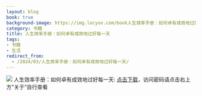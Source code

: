 ```yaml
---
layout: blog
book: true
background-image: https://img.locyoo.com/book人生效率手册：如何卓有成效地过好每一天.jpg
category: 书籍
title: 人生效率手册：如何卓有成效地过好每一天
tags:
- 书籍
- 生活
redirect_from:
  - /2024/03/人生效率手册：如何卓有成效地过好每一天/
---
```

![](https://img.locyoo.com/book人生效率手册：如何卓有成效地过好每一天.jpg)
人生效率手册：如何卓有成效地过好每一天: <a name = "ref1" href="https://url18.ctfile.com/f/50983618-1051397089-4ca8e3?p=3619">点击下载</a>，访问密码请点击右上方“关于”自行查看